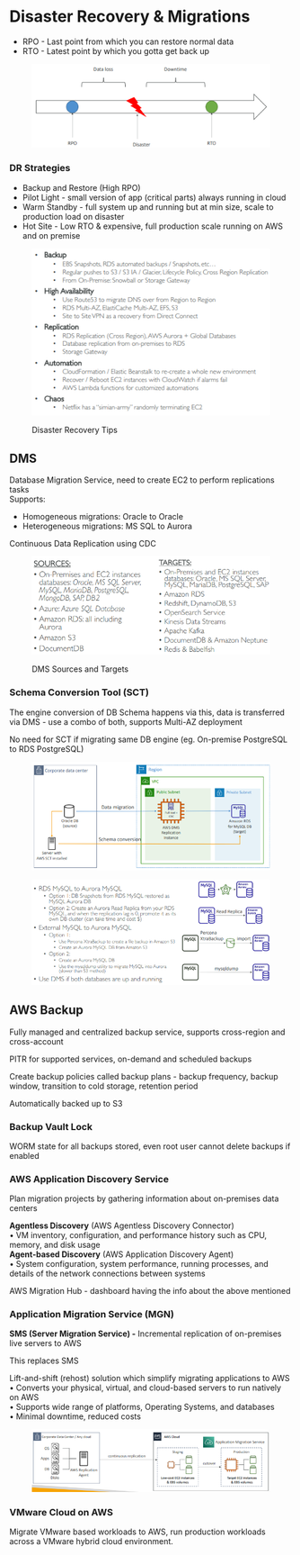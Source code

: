 # Disaster Recovery & Migrations

* RPO - Last point from which you can restore normal data
* RTO - Latest point by which you gotta get back up

<div align="left"><figure><img src="../../.gitbook/assets/image (4).png" alt=""><figcaption></figcaption></figure></div>

### DR Strategies

* Backup and Restore (High RPO)
* Pilot Light - small version of app (critical parts) always running in cloud
* Warm Standby - full system up and running but at min size, scale to production load on disaster
* Hot Site - Low RTO & expensive, full production scale running on AWS and on premise

<div align="left"><figure><img src="../../.gitbook/assets/image (1) (1).png" alt=""><figcaption><p>Disaster Recovery Tips</p></figcaption></figure></div>

## DMS

Database Migration Service, need to create EC2 to perform replications tasks\
Supports:

* Homogeneous migrations: Oracle to Oracle
* Heterogeneous migrations: MS SQL to Aurora

Continuous Data Replication using CDC

<div align="left"><figure><img src="../../.gitbook/assets/image (2) (1).png" alt="" width="548"><figcaption><p>DMS Sources and Targets</p></figcaption></figure></div>

### Schema Conversion Tool (SCT)

The engine conversion of DB Schema happens via this, data is transferred via DMS - use a combo of both, supports Multi-AZ deployment

No need for SCT if migrating same DB engine (eg. On-premise PostgreSQL to RDS PostgreSQL)

<div align="left"><figure><img src="../../.gitbook/assets/image (3) (1).png" alt="" width="527"><figcaption></figcaption></figure></div>

<div align="left"><figure><img src="../../.gitbook/assets/image (4) (1).png" alt="" width="563"><figcaption></figcaption></figure></div>

## AWS Backup

Fully managed and centralized backup service, supports cross-region and cross-account

PITR for supported services, on-demand and scheduled backups

Create backup policies called backup plans - backup frequency, backup window, transition to cold storage, retention period

Automatically backed up to S3

### Backup Vault Lock

WORM state for all backups stored, even root user cannot delete backups if enabled

### AWS Application Discovery Service

Plan migration projects by gathering information about on-premises data centers

**Agentless Discovery** (AWS Agentless Discovery Connector) \
• VM inventory, configuration, and performance history such as CPU, memory, and disk usage \
**Agent-based Discovery** (AWS Application Discovery Agent) \
• System configuration, system performance, running processes, and details of the network connections between systems

AWS Migration Hub - dashboard having the info about the above mentioned

### Application Migration Service (MGN)

**SMS (Server Migration Service) -** Incremental replication of on-premises live servers to AWS

This replaces SMS

Lift-and-shift (rehost) solution which simplify migrating applications to AWS \
• Converts your physical, virtual, and cloud-based servers to run natively on AWS \
• Supports wide range of platforms, Operating Systems, and databases \
• Minimal downtime, reduced costs

<figure><img src="../../.gitbook/assets/image (5).png" alt=""><figcaption></figcaption></figure>

### VMware Cloud on AWS

Migrate VMware based workloads to AWS, run production workloads across a VMware hybrid cloud environment.
